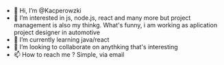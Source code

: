 - 👋 Hi, I’m @Kacperowzki
- 👀 I’m interested in js, node.js, react and many more but project management is also my thinkg. What's funny, i am working as aplication project designer in automotive
- 🌱 I’m currently learning java/react
- 💞️ I’m looking to collaborate on anythking that's interesting
- 📫 How to reach me ? Simple, via email

<!---
Kacperowzki/Kacperowzki is a ✨ special ✨ repository because its `README.md` (this file) appears on your GitHub profile.
You can click the Preview link to take a look at your changes.
--->
